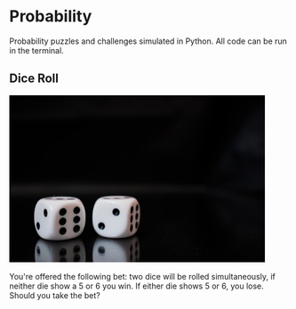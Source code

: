 # Probability
Probability puzzles and challenges simulated in Python. All code can be run in the terminal.



## Dice Roll

<p align="left">
  <img width="460" height="300" src="https://raw.githubusercontent.com/samueldtodd/probability/main/readme_images/pexels-adam-fejes-4668244.jpeg">
</p>

You're offered the following bet: two dice will be rolled simultaneously, if neither die show a 5 or 6 you win. If either die shows 5 or 6, you lose. Should you take the bet? 
